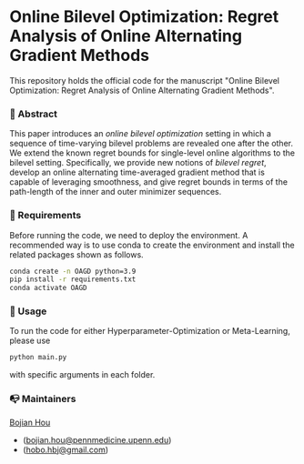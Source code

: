 # Online Bilevel Optimization: Regret Analysis of Online Alternating Gradient Methods

This repository holds the official code for the manuscript
"Online Bilevel Optimization: Regret Analysis of Online Alternating Gradient Methods".

### 🦸‍ Abstract
This paper introduces an _online bilevel optimization_ setting in which a sequence of time-varying bilevel problems are revealed one after the other. We extend the known regret bounds for single-level online algorithms to the bilevel setting. Specifically, we provide new notions of _bilevel regret_, develop an online alternating time-averaged gradient method that is capable of leveraging smoothness, and give regret bounds in terms of the path-length of the inner and outer minimizer sequences.

### 📝 Requirements

Before running the code, we need to deploy the environment.
A recommended way is to use conda to create the environment and install the related packages shown as follows.

```bash
conda create -n OAGD python=3.9
pip install -r requirements.txt
conda activate OAGD 
```

### 🔨 Usage
To run the code for either Hyperparameter-Optimization or Meta-Learning, 
please use 
```bash 
python main.py
``` 
with specific arguments in each folder.


### 📭 Maintainers
[Bojian Hou](http://bojianhou.com) 
- ([bojian.hou@pennmedicine.upenn.edu](mailto:bojian.hou@pennmedicine.upenn.edu))
- ([hobo.hbj@gmail.com](mailto:hobo.hbj@gmail.com))

